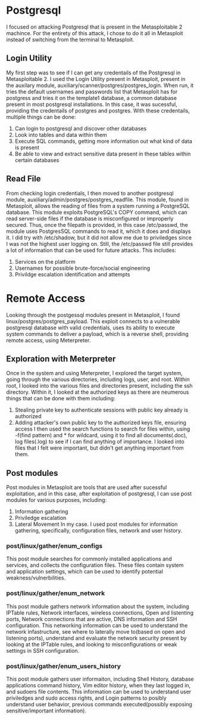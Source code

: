 # Postgresql
I focused on attacking Postgresql that is present in the Metasploitable 2 machince. 
For the entirety of this attack, I chose to do it all in Metasploit instead of switching from the terminal to Metasploit. 
## Login Utility
My first step was to see if I can get any credentails of the Postgresql in Metasploitable 2. 
I used the Login Utility present in Metasploit, present in the auxilary module, auxiliary/scanner/postgres/postgres_login.
When run, it tries the default usernames and passwords list that Metasploit has for postgress and tries it on the template1 database,
a common database present in most postgresql installations. 
In this case, it was sucessful, providing the credentails of postgres and postgres. With these credentails, multiple things can be done:
1. Can login to postgresql and discover other databases
2. Look into tables and data within them
3. Execute SQL commands, getting more information out what kind of data is present
4. Be able to view and extract sensitive data present in these tables within certain databases

## Read File
From checking login credentials, I then moved to another postgresql module, auxiliary/admin/postgres/postgres_readfile. 
This module, found in Metasploit, allows the reading of files from a system running a PostgreSQL database. This module exploits PostgreSQL's COPY command, which can read server-side files if the database is misconfigured or improperly secured. 
Thus, once the filepath is provided, in this case /etc/passwd, the module uses PostgresSQL commands to read it, which it does and 
displays it. I did try with /etc/shadow, but it did not allow me due to priviledges since I was not the highest user logging on. 
Still, the /etc/passwd file still provides a lot of information that can be used for future attacks. This includes:
1. Services on the platform
2. Usernames for possible brute-force/social engineering
3. Privildge escalation identification and attempts

# Remote Access
Looking through the postgessql modules present in Metasploit, I found linux/postgres/postgres_payload. This exploit connects to a vulnerable postgresql database with valid credentials, uses its ability to execute system commands to deliver a payload, which is a reverse shell, providing remote access, using Meterpreter. 
## Exploration with Meterpreter
Once in the system and using Meterpreter, I explored the target system, going through the various directories, including logs, user, and root. Within root, I looked into the various files and directories present, including the ssh directory. Within it, I looked at the authorized keys as there are neumerous things that can be done with them including:
  1. Stealing private key to authenticate sessions with public key already is authorized
  2. Adding attacker's own public key to the authorized keys file, ensuring access
I then used the search functions to search for files within, using  -f(find pattern) and * for wildcard, using it to find all documents(.doc), log files(.log) to see if I can find anything of importance. I looked into files that I felt were important, but didn't get anything important from them.
## Post modules
Post modules in Metasploit are tools that are used after sucessful exploitation, and in this case, after exploitation of postgresql, I can use post modules for various purposes, including:
  1. Information gathering
  2. Priviledge escalation
  3. Lateral Movement
In my case. I used post modules for information gathering, specifically, configuration files, network and user history.
### post/linux/gather/enum_configs
This post module searches for commonly installed applications and services, and collects the configuration files. These files contain system and application settings, which can be used to identify potential weakness/vulnerbilities. 
### post/linux/gather/enum_network
This post module gathers network information about the system, including IPTable rules, Network interfaces, wireless connections, Open and listenting ports, Network connections that are active, DNS information and SSH configuration. This networking information can be used to understand the network infastructure, see where to laterally move to(based on open and listening ports), understand and evaluate the network security present by looking at the IPTable rules, and looking to misconfigurations or weak settings in SSH configuration. 
### post/linux/gather/enum_users_history
This post module gathers user informaiton, including Shell History, database applications command history, Vim editor history, when they last logged in, and sudoers file contents. This information can be used to understand user priviledges and sudo access rights, and Login patterns to posibly understand user behavior, previous commands executed(possibly exposing sensitive/important information).
